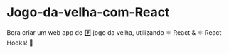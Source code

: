# Jogo-da-velha-com-React
Bora criar um web app de #️⃣ jogo da velha, utilizando ⚛️ React &amp; ⚛ React Hooks! 💚
